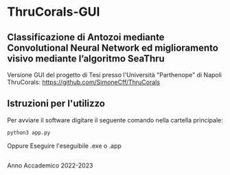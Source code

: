 # ThruCorals-GUI

## Classificazione di Antozoi mediante Convolutional Neural Network ed miglioramento visivo mediante l’algoritmo SeaThru
Versione GUI del progetto di Tesi presso l'Università "Parthenope" di Napoli ThruCorals: https://github.com/SimoneCff/ThruCorals

## Istruzioni per l'utilizzo
  Per avviare il software digitare il seguente comando nella cartella principale:
  ```bash
  python3 app.py
  ```
  Oppure Eseguire l'eseguibile .exe o .app
  
##


Anno Accademico 2022-2023

